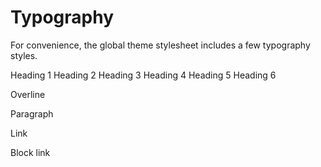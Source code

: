 # Typography

For convenience, the global theme stylesheet includes a few typography styles.

Heading 1
Heading 2
Heading 3
Heading 4
Heading 5
Heading 6

Overline

Paragraph

Link

Block link
